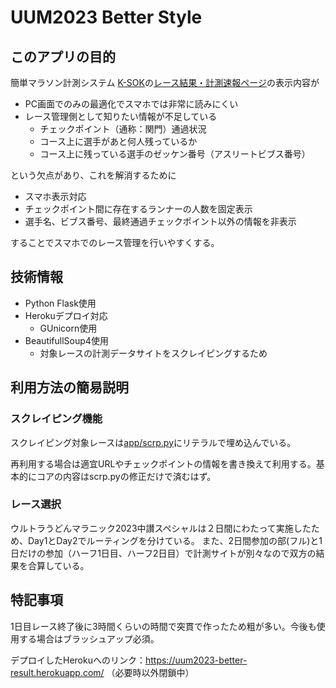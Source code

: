 # UUM2023 Better Style

## このアプリの目的

簡単マラソン計測システム [K-SOK](http://www.co-runners.co.jp/k-sok/)の[レース結果・計測速報ページ](http://www.k-sok.com/corunners/welcome)の表示内容が

- PC画面でのみの最適化でスマホでは非常に読みにくい
- レース管理側として知りたい情報が不足している
  - チェックポイント（通称：関門）通過状況
  - コース上に選手があと何人残っているか
  - コース上に残っている選手のゼッケン番号（アスリートビブス番号）

という欠点があり、これを解消するために

- スマホ表示対応
- チェックポイント間に存在するランナーの人数を固定表示
- 選手名、ビブス番号、最終通過チェックポイント以外の情報を非表示

することでスマホでのレース管理を行いやすくする。

## 技術情報

- Python Flask使用
- Herokuデプロイ対応
  - GUnicorn使用
- BeautifullSoup4使用
  - 対象レースの計測データサイトをスクレイピングするため

## 利用方法の簡易説明

### スクレイピング機能

スクレイピング対象レースは[app/scrp.py](app/scrp.py)にリテラルで埋め込んでいる。

再利用する場合は適宜URLやチェックポイントの情報を書き換えて利用する。基本的にコアの内容はscrp.pyの修正だけで済むはず。

### レース選択

ウルトラうどんマラニック2023中讃スペシャルは２日間にわたって実施したため、Day1とDay2でルーティングを分けている。
また、2日間参加の部(フル)と1日だけの参加（ハーフ1日目、ハーフ2日目）で計測サイトが別々なので双方の結果を合算している。

## 特記事項

1日目レース終了後に3時間くらいの時間で突貫で作ったため粗が多い。今後も使用する場合はブラッシュアップ必須。

デプロイしたHerokuへのリンク：https://uum2023-better-result.herokuapp.com/ （必要時以外閉鎖中）